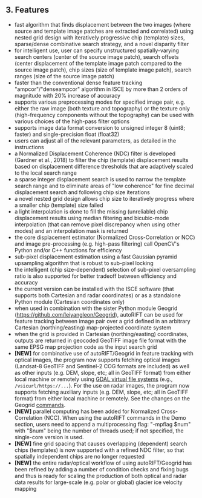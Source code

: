     
## 3. Features

* fast algorithm that finds displacement between the two images (where source and template image patches are extracted and correlated) using nested grid design with  iteratively progressive chip (template) sizes, sparse/dense combinative search strategy, and a novel disparity filter
* for intelligent use, user can specify unstructured spatially-varying search centers (center of the source image patch), search offsets (center displacement of the template image patch compared to the source image patch), chip sizes (size of template image patch), search ranges (size of the source image patch)
* faster than the conventional dense feature tracking "ampcor"/"denseampcor" algorithm in ISCE by more than 2 orders of magnitude with 20% increase of accuracy
* supports various preprocessing modes for specified image pair, e.g. either the raw image (both texture and topography) or the texture only (high-frequency components without the topography) can be used with various choices of the high-pass filter options 
* supports image data format conversion to unsigned integer 8 (uint8; faster) and single-precision float (float32)
* users can adjust all of the relevant parameters, as detailed in the instructions
* a Normalized Displacement Coherence (NDC) filter is developed (Gardner et al., 2018) to filter the chip (template) displacement results based on displacement difference thresholds that are adaptively scaled to the local search range
* a sparse integer displacement search is used to narrow the template search range and to eliminate areas of "low coherence" for fine decimal displacement search and following chip size iterations
* a novel nested grid design allows chip size to iteratively progress where a smaller chip (template) size failed
* a light interpolation is done to fill the missing (unreliable) chip displacement results using median filtering and bicubic-mode interpolation (that can remove pixel discrepancy when using other modes) and an interpolation mask is returned
* the core displacement estimator (Normalized Cross-Correlation or NCC) and image pre-processing (e.g. high-pass filtering) call OpenCV's Python and/or C++ functions for efficiency 
* sub-pixel displacement estimation using a fast Gaussian pyramid upsampling algorithm that is robust to sub-pixel locking
* the intelligent (chip size-dependent) selection of sub-pixel oversampling ratio is also supported for better tradeoff between efficiency and accuracy
* the current version can be installed with the ISCE software (that supports both Cartesian and radar coordinates) or as a standalone Python module (Cartesian coordinates only)
* when used in combination with the sister Python module Geogrid (https://github.com/leiyangleon/Geogrid), autoRIFT can be used for feature tracking between image pair over a grid defined in an arbitrary Cartesian (northing/easting) map-projected coordinate system
* when the grid is provided in Cartesian (northing/easting) coordinates, outputs are returned in geocoded GeoTIFF image file format with the same EPSG map projection code as the input search grid
* **[NEW]** for combinative use of autoRIFT/Geogrid in feature tracking with optical images, the program now supports fetching optical images (Landsat-8 GeoTIFF and Sentinel-2 COG formats are included) as well as other inputs (e.g. DEM, slope, etc; all in GeoTIFF format) from either local machine or remotely using [GDAL virtual file systems](https://gdal.org/user/virtual_file_systems.html) (e.g., `/vsicurl/https://...`). For the use on radar images, the program now supports fetching auxiliary inputs (e.g. DEM, slope, etc; all in GeoTIFF format) from either local machine or remotely. See the changes on the Geogrid [commands](https://github.com/leiyangleon/Geogrid).
* **[NEW]** parallel computing has been added for Normalized Cross-Correlation (NCC). When using the autoRIFT commands in the Demo section, users need to append a multiprocessing flag: "-mpflag $num" with "$num" being the number of threads used; if not specified, the single-core version is used. 
* **[NEW]** fine grid spacing that causes overlapping (dependent) search chips (templates) is now supported with a refined NDC filter, so that spatially independent chips are no longer requested
* **[NEW]** the entire radar/optical workflow of using autoRIFT/Geogrid has been refined by adding a number of condition checks and fixing bugs and thus is ready for scaling the production of both optical and radar data results for large-scale (e.g. polar or global) glacier ice velocity mapping
